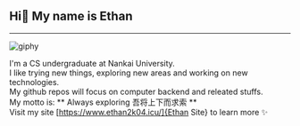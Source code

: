 ## Hi👋 My name is Ethan 
---
![giphy](https://github.com/user-attachments/assets/5716ce53-9f4a-40c9-88d0-e145b5d513a7)

I'm a CS undergraduate at Nankai University.  
I like trying new things, exploring new areas and working on new technologies.  
My github repos will focus on computer backend and releated stuffs.  
My motto is: ** Always exploring 吾将上下而求索 **  
Visit my site [https://www.ethan2k04.icu/]{Ethan Site} to learn more ✨  
<!--
**Ethan2k04/Ethan2k04** is a ✨ _special_ ✨ repository because its `README.md` (this file) appears on your GitHub profile.

Here are some ideas to get you started:

- 🔭 I’m currently working on ...
- 🌱 I’m currently learning ...
- 👯 I’m looking to collaborate on ...
- 🤔 I’m looking for help with ...
- 💬 Ask me about ...
- 📫 How to reach me: ...
- 😄 Pronouns: ...
- ⚡ Fun fact: ...
-->
